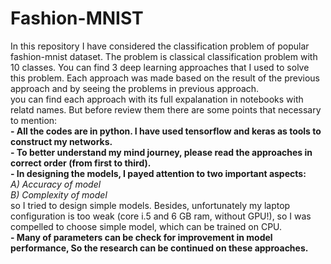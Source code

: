 # Fashion-MNIST

In this repository I have considered the classification problem of popular fashion-mnist dataset. The problem is classical classification problem with 10 classes. You can find 3 deep learning approaches that I used to solve this problem. Each approach was made based on the result of the previous approach and by seeing the problems in previous approach.<br>
you can find each approach with its full expalanation in notebooks with relatd names. But before review them there are some points that necessary to mention: <br>
**- All the codes are in python. I have used tensorflow and keras as tools to construct my networks.** <br>
**- To better understand my mind journey, please read the approaches in correct order (from first to third).** <br>
**- In designing the models, I payed attention to two important aspects:** <br>
_A) Accuracy of model_ <br>
_B) Complexity of model_ <br>
so I tried to design simple models. Besides, unfortunately my laptop configuration is too weak (core i.5 and 6 GB ram, without GPU!), so I was compelled to choose simple model, which can be trained on CPU.<br>
**- Many of parameters can be check for improvement in model performance, So the research can be continued on these approaches.**
